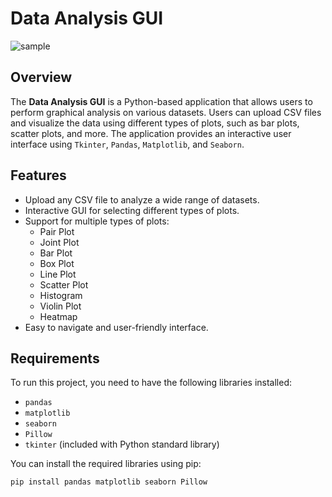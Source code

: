 # Data Analysis GUI
![sample]("https://github.com/runnerGaz/_ml_project/blob/main/image.png")

## Overview

The **Data Analysis GUI** is a Python-based application that allows users to perform graphical analysis on various datasets. Users can upload CSV files and visualize the data using different types of plots, such as bar plots, scatter plots, and more. The application provides an interactive user interface using `Tkinter`, `Pandas`, `Matplotlib`, and `Seaborn`.

## Features

- Upload any CSV file to analyze a wide range of datasets.
- Interactive GUI for selecting different types of plots.
- Support for multiple types of plots:
  - Pair Plot
  - Joint Plot
  - Bar Plot
  - Box Plot
  - Line Plot
  - Scatter Plot
  - Histogram
  - Violin Plot
  - Heatmap
- Easy to navigate and user-friendly interface.

## Requirements

To run this project, you need to have the following libraries installed:

- `pandas`
- `matplotlib`
- `seaborn`
- `Pillow`
- `tkinter` (included with Python standard library)

You can install the required libraries using pip:

```bash
pip install pandas matplotlib seaborn Pillow

